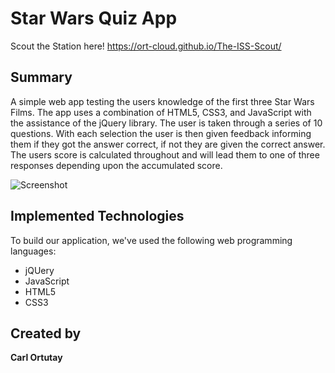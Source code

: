 # Star Wars Quiz App

Scout the Station here! https://ort-cloud.github.io/The-ISS-Scout/

## Summary

A simple web app testing the users knowledge of the first three Star Wars Films. The app uses a combination of HTML5, CSS3, and JavaScript with the assistance of the jQuery library. The user is taken through a series of 10 questions. With each selection the user is then given feedback informing them if they got the answer correct, if not they are given the correct answer. The users score is calculated throughout and will lead them to one of three responses depending upon the accumulated score.

![Screenshot](project-image.png)

## Implemented Technologies

To build our application, we've used the following web programming languages:

- jQUery
- JavaScript
- HTML5
- CSS3

## Created by

**Carl Ortutay**